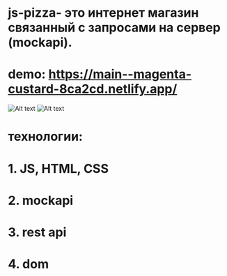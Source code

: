 # js-pizza- это интернет магазин связанный с запросами на сервер (mockapi).

# demo: https://main--magenta-custard-8ca2cd.netlify.app/

![Alt text](./main-page.png?raw=true "главная страница")
![Alt text](./basket.png?raw=true "корзина")

# технологии:

# 1. JS, HTML, CSS

# 2. mockapi

# 3. rest api

# 4. dom
